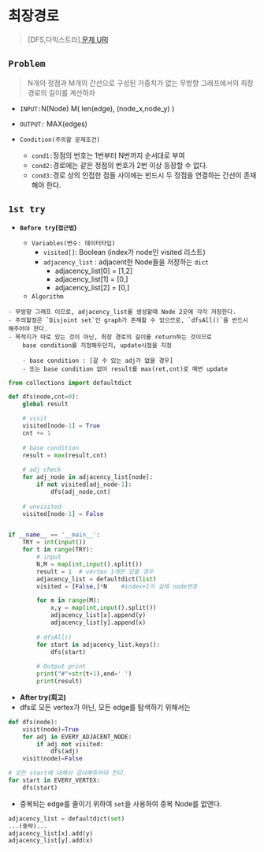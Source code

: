 # 최장경로

> [DFS,다익스트라],[문제 URI](https://swexpertacademy.com/main/talk/solvingClub/problemView.do?solveclubId=AV6kld8aisgDFASb&contestProbId=AV7GOPPaAeMDFAXB&probBoxId=AV6kld8aiskDFASb&type=PROBLEM&problemBoxTitle=%EC%82%BC%EC%84%B1%EC%8B%9C%ED%97%98%EB%8C%80%EB%B9%84+%EA%B8%B0%EB%B3%B8%EB%AC%B8%EC%A0%9C%EB%AA%A8%EC%9D%8C%28%EB%82%9C%EC%9D%B4%EB%8F%84+1~3%29&problemBoxCnt=15)


## `Problem`
> N개의 정점과 M개의 간선으로 구성된 가중치가 없는 무방향 그래프에서의 최장 경로의 길이를 계산하자
- `INPUT:`N(Node) M( len(edge), (node_x,node_y) )
- `OUTPUT:` MAX(edges)

- `Condition(주의할 문제조건)`
    - `cond1:`정점의 번호는 1번부터 N번까지 순서대로 부여
    - `cond2:`경로에는 같은 정점의 번호가 2번 이상 등장할 수 없다.
    - `cond3:`경로 상의 인접한 점들 사이에는 반드시 두 정점을 연결하는 간선이 존재해야 한다.

## `1st try`
- **`Before try`(`접근법`)**

  - `Variables(변수: 데이터타입)`
    - `visited[]`: Boolean (index가 node인 visited 리스트)
    - `adjacency_list` : adjacent한 Node들을 저장하는 `dict`
        - adjacency_list[0] = [1,2]
        - adjacency_list[1] = [0,]
        - adjacency_list[2] = [0,]
  - `Algorithm`
```
- 무방향 그래프 이므로, adjacency_list를 생성할때 Node 2곳에 각각 저장한다.
- 주의할점은 `Disjoint set`인 graph가 존재할 수 있으므로, `dfsAll()`을 반드시 해주어야 한다.
- 목적지가 따로 있는 것이 아닌, 최장 경로의 길이를 return하는 것이므로 
    base condition를 지정해두던지, update시점을 지정

    - base condition : [갈 수 있는 adj가 없을 경우]
    - 또는 base condition 없이 result를 max(ret,cnt)로 매번 update
```
  
```python
from collections import defaultdict

def dfs(node,cnt=0):
    global result

    # visit
    visited[node-1] = True
    cnt += 1
    
    # base condition
    result = max(result,cnt)    
    
    # adj check
    for adj_node in adjacency_list[node]:   
        if not visited[adj_node-1]:
            dfs(adj_node,cnt)    
    
    # unvisited
    visited[node-1] = False 


if __name__ == '__main__':
    TRY = int(input())
    for t in range(TRY):
        # input
        N,M = map(int,input().split())
        result = 1  # vertex 1개만 있을 경우
        adjacency_list = defaultdict(list)
        visited = [False,]*N    #index+1이 실제 node번호

        for m in range(M):
            x,y = map(int,input().split())
            adjacency_list[x].append(y)
            adjacency_list[y].append(x)
        
        # dfsAll()
        for start in adjacency_list.keys():
            dfs(start)
            
        # Output print
        print("#"+str(t+1),end=' ')
        print(result)
```

- **After try(회고)**
- dfs로 모든 vertex가 아닌, 모든 edge를 탐색하기 위해서는
```python
def dfs(node):
    visit(node)=True
    for adj in EVERY_ADJACENT_NODE:
        if adj not visited:
            dfs(adj)
    visit(node)=False

# 모든 start에 대해서 검사해주어야 한다.
for start in EVERY_VERTEX:
    dfs(start)    
```

- 중복되는 edge를 줄이기 위하여 `set`을 사용하여 중복 Node를 없앤다.
```python
adjacency_list = defaultdict(set)
...(중략)...
adjacency_list[x].add(y)
adjacency_list[y].add(x)
```
